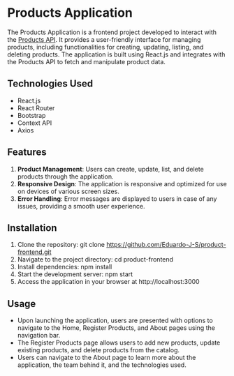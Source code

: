 # Products Application
The Products Application is a frontend project developed to interact with the [Products API](https://github.com/Eduardo-J-S/product-management-api). It provides a user-friendly interface for managing products, including functionalities for creating, updating, listing, and deleting products. The application is built using React.js and integrates with the Products API to fetch and manipulate product data.

## Technologies Used
- React.js
- React Router
- Bootstrap
- Context API
- Axios

## Features
1. **Product Management**: Users can create, update, list, and delete products through the application.
2. **Responsive Design**: The application is responsive and optimized for use on devices of various screen sizes.
3. **Error Handling**: Error messages are displayed to users in case of any issues, providing a smooth user experience.

## Installation
1. Clone the repository: git clone https://github.com/Eduardo-J-S/product-frontend.git
2. Navigate to the project directory: cd product-frontend
3. Install dependencies: npm install
4. Start the development server: npm start
5. Access the application in your browser at http://localhost:3000

## Usage
- Upon launching the application, users are presented with options to navigate to the Home, Register Products, and About pages using the navigation bar.
- The Register Products page allows users to add new products, update existing products, and delete products from the catalog.
- Users can navigate to the About page to learn more about the application, the team behind it, and the technologies used.
